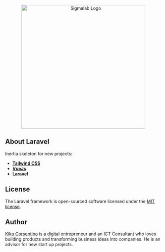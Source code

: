 <p align="center"><a href="https://sigmalab.co.uk" target="_blank"><img src="https://sigmalab.co.uk/_files/svg/sigmalab-logo-02.svg" width="400" alt="Sigmalab Logo"></a></p>

## About Laravel

Inertia skeleton for new projects: 

- **[Tailwind CSS](https://tailwindcss.com/)**
- **[VueJs](https://vuejs.org/)**
- **[Laravel](https://laravel.com/)**

## License

The Laravel framework is open-sourced software licensed under the [MIT license](https://opensource.org/licenses/MIT).

## Author

[Kiko Corsentino](https://corsentino.net/) is a digital entrepreneur and an ICT Consultant who loves building products and transforming business ideas into companies. He is an advisor for new start up projects.